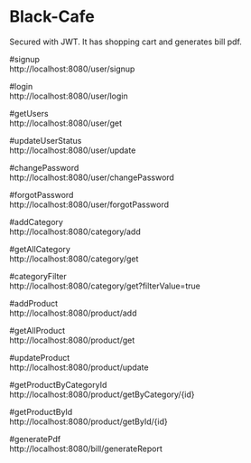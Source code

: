# Black-Cafe

Secured with JWT. It has shopping cart and generates bill pdf.

#signup <br>
http://localhost:8080/user/signup

#login <br>
http://localhost:8080/user/login

#getUsers <br>
http://localhost:8080/user/get

#updateUserStatus <br>
http://localhost:8080/user/update

#changePassword <br>
http://localhost:8080/user/changePassword

#forgotPassword <br>
http://localhost:8080/user/forgotPassword

#addCategory <br>
http://localhost:8080/category/add

#getAllCategory <br>
http://localhost:8080/category/get

#categoryFilter <br>
http://localhost:8080/category/get?filterValue=true

#addProduct <br>
http://localhost:8080/product/add

#getAllProduct <br>
http://localhost:8080/product/get

#updateProduct <br>
http://localhost:8080/product/update

#getProductByCategoryId <br>
http://localhost:8080/product/getByCategory/{id}

#getProductById <br>
http://localhost:8080/product/getById/{id}

#generatePdf <br>
http://localhost:8080/bill/generateReport
